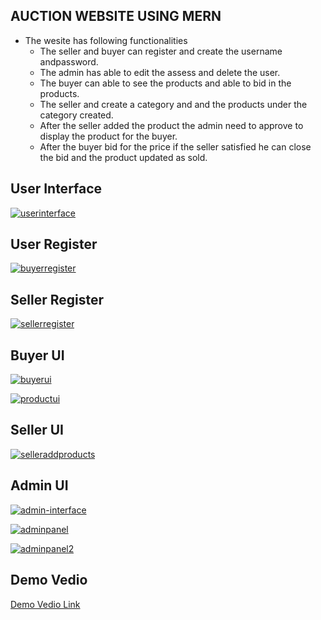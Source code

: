## AUCTION WEBSITE USING MERN   
* The wesite has following functionalities
    - The seller and buyer can register and create the username andpassword.
    - The admin has able to edit the assess and delete the user.
    - The buyer can able to see the products and able to bid in the products.
    - The seller and create a category and and the products under the category created.
    - After the seller added the product the admin need to approve to display the product for the buyer.
    - After the buyer bid for the price if the seller satisfied he can close the bid and the product updated as sold.


## User Interface   

<a href="https://ibb.co/B68X2b9"><img src="https://i.ibb.co/wQD9hVf/userinterface.png" alt="userinterface" border="0" /></a>

## User Register   
<a href="https://ibb.co/Y4SqdCn"><img src="https://i.ibb.co/PsyfWLX/buyerregister.png" alt="buyerregister" border="0" /></a> 

## Seller Register   
  
  <a href="https://ibb.co/fptsxdp"><img src="https://i.ibb.co/6PbkW0P/sellerregister.png" alt="sellerregister" border="0" /></a>

## Buyer UI   
<a href="https://ibb.co/nsMD426"><img src="https://i.ibb.co/QFv6hBp/buyerui.png" alt="buyerui" border="0" /></a>

<a href="https://ibb.co/hR6mjHS"><img src="https://i.ibb.co/RpFDmPq/productui.png" alt="productui" border="0" /></a>

## Seller UI   

<a href="https://ibb.co/GVjJjRg"><img src="https://i.ibb.co/wK1L14D/selleraddproducts.png" alt="selleraddproducts" border="0" /></a>


## Admin UI   

<a href="https://ibb.co/9pSTVN4"><img src="https://i.ibb.co/b6DB2Pv/admin-interface.png" alt="admin-interface" border="0" /></a>

<a href="https://ibb.co/6Dnt2tF"><img src="https://i.ibb.co/h27dkdV/adminpanel.png" alt="adminpanel" border="0" /></a>

<a href="https://ibb.co/zbhP9PQ"><img src="https://i.ibb.co/mtChZhb/adminpanel2.png" alt="adminpanel2" border="0" /></a>

## Demo Vedio   

[Demo Vedio Link](https://youtu.be/ZB92rr1Z8Sg)










